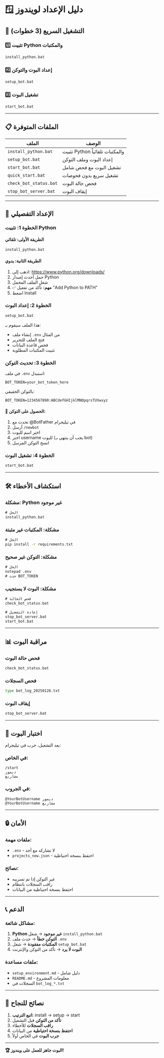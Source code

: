 # 🪟 دليل الإعداد لويندوز

## 🚀 التشغيل السريع (3 خطوات)

### 1️⃣ **تثبيت Python والمكتبات**
```cmd
install_python.bat
```

### 2️⃣ **إعداد البوت والتوكن**
```cmd
setup_bot.bat
```

### 3️⃣ **تشغيل البوت**
```cmd
start_bot.bat
```

---

## 📋 الملفات المتوفرة

| الملف | الوصف |
|-------|--------|
| `install_python.bat` | تثبيت Python والمكتبات تلقائياً |
| `setup_bot.bat` | إعداد البوت وملف التوكن |
| `start_bot.bat` | تشغيل البوت مع فحص شامل |
| `quick_start.bat` | تشغيل سريع بدون فحوصات |
| `check_bot_status.bat` | فحص حالة البوت |
| `stop_bot_server.bat` | إيقاف البوت |

---

## 🔧 الإعداد التفصيلي

### **الخطوة 1: تثبيت Python**

#### **الطريقة الأولى: تلقائي**
```cmd
install_python.bat
```

#### **الطريقة الثانية: يدوي**
1. اذهب إلى: https://www.python.org/downloads/
2. حمل أحدث إصدار Python
3. شغل الملف المحمل
4. ✅ **مهم:** تأكد من تفعيل "Add Python to PATH"
5. اضغط Install

### **الخطوة 2: إعداد البوت**
```cmd
setup_bot.bat
```

هذا الملف سيقوم بـ:
- إنشاء ملف `.env` من المثال
- فتح الملف للتحرير
- فحص قاعدة البيانات
- تثبيت المكتبات المطلوبة

### **الخطوة 3: تحديث التوكن**

في ملف `.env` استبدل:
```env
BOT_TOKEN=your_bot_token_here
```

بالتوكن الحقيقي:
```env
BOT_TOKEN=1234567890:ABCdefGHIjklMNOpqrsTUVwxyz
```

#### **🤖 الحصول على التوكن:**
1. تحدث مع @BotFather في تيليجرام
2. أرسل `/newbot`
3. اختر اسم للبوت
4. اختر username للبوت (يجب أن ينتهي بـ bot)
5. انسخ التوكن المرسل

### **الخطوة 4: تشغيل البوت**
```cmd
start_bot.bat
```

---

## 🛠️ استكشاف الأخطاء

### **مشكلة: Python غير موجود**
```cmd
# الحل
install_python.bat
```

### **مشكلة: المكتبات غير مثبتة**
```cmd
# الحل
pip install -r requirements.txt
```

### **مشكلة: التوكن غير صحيح**
```cmd
# الحل
notepad .env
# حدث BOT_TOKEN
```

### **مشكلة: البوت لا يستجيب**
```cmd
# فحص الحالة
check_bot_status.bat

# إعادة التشغيل
stop_bot_server.bat
start_bot.bat
```

---

## 📊 مراقبة البوت

### **فحص حالة البوت**
```cmd
check_bot_status.bat
```

### **فحص السجلات**
```cmd
type bot_log_20250126.txt
```

### **إيقاف البوت**
```cmd
stop_bot_server.bat
```

---

## 🎯 اختبار البوت

بعد التشغيل، جرب في تيليجرام:

### **في الخاص:**
```
/start
ديموز
مشاريع
```

### **في الجروب:**
```
@YourBotUsername ديموز
@YourBotUsername مشاريع
```

---

## 🔒 الأمان

### **ملفات مهمة:**
- `.env` - لا تشاركه مع أحد
- `projects_new.json` - احتفظ بنسخة احتياطية

### **نصائح:**
- غير التوكن إذا تم تسريبه
- راقب السجلات بانتظام
- احتفظ بنسخة احتياطية من البيانات

---

## 📞 الدعم

### **مشاكل شائعة:**
1. **Python غير موجود** → شغل `install_python.bat`
2. **التوكن خطأ** → حدث ملف `.env`
3. **المكتبات مفقودة** → شغل `setup_bot.bat`
4. **البوت لا يرد** → تأكد من التوكن والإنترنت

### **ملفات مساعدة:**
- `setup_environment.md` - دليل شامل
- `README.md` - معلومات المشروع
- السجلات في `bot_log_*.txt`

---

## 🎉 نصائح للنجاح

1. **اتبع الترتيب:** install → setup → start
2. **تأكد من التوكن** قبل التشغيل
3. **راقب السجلات** للأخطاء
4. **احتفظ بنسخة احتياطية** من البيانات
5. **جرب البوت** في الخاص أولاً

---

**🏆 البوت جاهز للعمل على ويندوز!**
